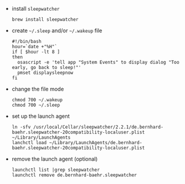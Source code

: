 * install `sleepwatcher`
  ```shell
  brew install sleepwatcher
  ```
* create `~/.sleep` and/or `~/.wakeup` file
  ```shell
  #!/bin/bash
  hour=`date +"%H"`
  if [ $hour -lt 8 ]
  then
    osascript -e 'tell app "System Events" to display dialog "Too early, go back to sleep!"'
    pmset displaysleepnow
  fi
  ```

* change the file mode
  ```shell
  chmod 700 ~/.wakeup
  chmod 700 ~/.sleep
  ```

* set up the launch agent
  ```shell
  ln -sfv /usr/local/Cellar/sleepwatcher/2.2.1/de.bernhard-baehr.sleepwatcher-20compatibility-localuser.plist ~/Library/LaunchAgents
  lanchctl load ~/Library/LaunchAgents/de.bernhard-baehr.sleepwatcher-20compatibility-localuser.plist
  ```

* remove the launch agent (optional)
  ```shell
  launchctl list |grep sleepwatcher
  launchctl remove de.bernhard-baehr.sleepwatcher
  ```
